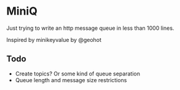 # MiniQ

Just trying to write an http message queue in less than 1000 lines. 

Inspired by minikeyvalue by @geohot

## Todo
  - Create topics? Or some kind of queue separation
  - Queue length and message size restrictions
